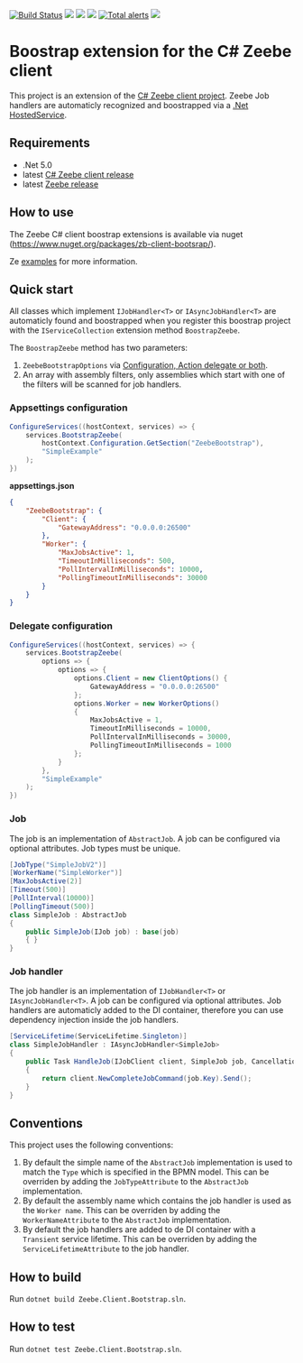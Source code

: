 [![Build Status](https://github.com/arjangeertsema/zeebe-client-csharp-bootstrap/actions/workflows/ci.yml/badge.svg)](https://github.com/arjangeertsema/zeebe-client-csharp-bootstrap/actions/workflows/ci.yml)
[![](https://img.shields.io/nuget/v/zb-client-bootstrap.svg)](https://www.nuget.org/packages/zb-client-bootstrap/) 
[![](https://img.shields.io/nuget/dt/zb-client-bootstrap)](https://www.nuget.org/stats/packages/zb-client-bootstrap?groupby=Version) 
[![](https://img.shields.io/github/license/arjangeertsema/zeebe-client-csharp-bootstrap.svg)](https://www.apache.org/licenses/LICENSE-2.0) 
[![Total alerts](https://img.shields.io/lgtm/alerts/g/arjangeertsema/zeebe-client-csharp-bootstrap.svg?logo=lgtm&logoWidth=18)](https://lgtm.com/projects/g/zeebe-io/zb-csharp-client/alerts/)
[![](https://img.shields.io/badge/Lifecycle-Proof%20of%20Concept-blueviolet)](https://github.com/Camunda-Community-Hub/community/blob/main/extension-lifecycle.md#proof-of-concept-)

# Boostrap extension for the C# Zeebe client

This project is an extension of the [C# Zeebe client project](https://github.com/camunda-community-hub/zeebe-client-csharp). Zeebe Job handlers are automaticly recognized and boostrapped via a [.Net HostedService](https://docs.microsoft.com/en-us/dotnet/architecture/microservices/multi-container-microservice-net-applications/background-tasks-with-ihostedservice).

## Requirements

* .Net 5.0
* latest [C# Zeebe client release](https://www.nuget.org/packages/zb-client/)
* latest [Zeebe release](https://github.com/zeebe-io/zeebe/releases/)

## How to use

The Zeebe C# client boostrap extensions is available via nuget (https://www.nuget.org/packages/zb-client-bootsrap/).

Ze [examples](./examples) for more information.

## Quick start

All classes which implement `IJobHandler<T>` or `IAsyncJobHandler<T>` are automaticly found and boostrapped when you register this boostrap project with the `IServiceCollection` extension method `BoostrapZeebe`.

The `BoostrapZeebe` method has two parameters:

1. `ZeebeBootstrapOptions` via [Configuration, Action delegate or both](https://docs.microsoft.com/en-us/dotnet/core/extensions/options-library-authors).
1. An array with assembly filters, only assemblies which start with one of the filters will be scanned for job handlers.

### Appsettings configuration

```csharp
ConfigureServices((hostContext, services) => {
    services.BootstrapZeebe(
        hostContext.Configuration.GetSection("ZeebeBootstrap"),
        "SimpleExample"
    );
})
```

**appsettings.json**

```json
{
    "ZeebeBootstrap": {
        "Client": {                
            "GatewayAddress": "0.0.0.0:26500"
        },
        "Worker": {
            "MaxJobsActive": 1,
            "TimeoutInMilliseconds": 500,
            "PollIntervalInMilliseconds": 10000,
            "PollingTimeoutInMilliseconds": 30000
        }
    }
}
```

### Delegate configuration

```csharp
ConfigureServices((hostContext, services) => {
    services.BootstrapZeebe(
        options => { 
            options => { 
                options.Client = new ClientOptions() {
                    GatewayAddress = "0.0.0.0:26500"
                };
                options.Worker = new WorkerOptions() 
                {
                    MaxJobsActive = 1,
                    TimeoutInMilliseconds = 10000,
                    PollIntervalInMilliseconds = 30000,
                    PollingTimeoutInMilliseconds = 1000
                };
            }
        },
        "SimpleExample"
    );
})
```

### Job

The job is an implementation of `AbstractJob`. A job can be configured via optional attributes. Job types must be unique.

```csharp
[JobType("SimpleJobV2")]
[WorkerName("SimpleWorker")]
[MaxJobsActive(2)]
[Timeout(500)]
[PollInterval(10000)]
[PollingTimeout(500)]
class SimpleJob : AbstractJob
{
    public SimpleJob(IJob job) : base(job)
    { }
}
```

### Job handler

The job handler is an implementation of `IJobHandler<T>` or `IAsyncJobHandler<T>`. A job can be configured via optional attributes. Job handlers are automaticly added to the DI container, therefore you can use dependency injection inside the job handlers.

```csharp
[ServiceLifetime(ServiceLifetime.Singleton)]
class SimpleJobHandler : IAsyncJobHandler<SimpleJob>
{
    public Task HandleJob(IJobClient client, SimpleJob job, CancellationToken cancellationToken)
    {  
        return client.NewCompleteJobCommand(job.Key).Send();
    }
}
```

## Conventions

This project uses the following conventions:

1. By default the simple name of the `AbstractJob` implementation is used to match the `Type` which is specified in the BPMN model. This can be overriden by adding the `JobTypeAttribute` to the `AbstractJob` implementation.
1. By default the assembly name which contains the job handler is used as the `Worker name`. This can be overriden by adding the `WorkerNameAttribute` to the `AbstractJob` implementation.
1. By default the job handlers are added to de DI container with a `Transient` service lifetime. This can be overriden by adding the `ServiceLifetimeAttribute` to the job handler.

## How to build

Run `dotnet build Zeebe.Client.Bootstrap.sln`.

## How to test

Run `dotnet test Zeebe.Client.Bootstrap.sln`.
